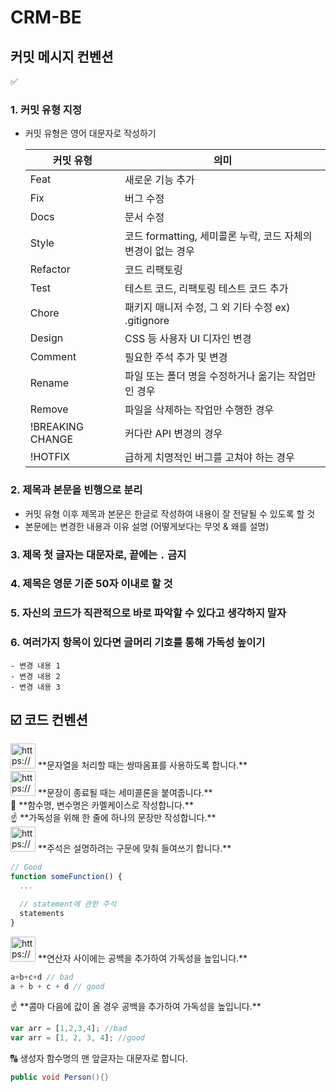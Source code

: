 # CRM-BE

## 커밋 메시지 컨벤션

<aside>
✅

### 1. 커밋 유형 지정

- 커밋 유형은 영어 대문자로 작성하기
    
    
    | 커밋 유형 | 의미 |
    | --- | --- |
    | Feat | 새로운 기능 추가 |
    | Fix | 버그 수정 |
    | Docs | 문서 수정 |
    | Style | 코드 formatting, 세미콜론 누락, 코드 자체의 변경이 없는 경우 |
    | Refactor | 코드 리팩토링 |
    | Test | 테스트 코드, 리팩토링 테스트 코드 추가 |
    | Chore | 패키지 매니저 수정, 그 외 기타 수정 ex) .gitignore |
    | Design | CSS 등 사용자 UI 디자인 변경 |
    | Comment | 필요한 주석 추가 및 변경 |
    | Rename | 파일 또는 폴더 명을 수정하거나 옮기는 작업만인 경우 |
    | Remove | 파일을 삭제하는 작업만 수행한 경우 |
    | !BREAKING CHANGE | 커다란 API 변경의 경우 |
    | !HOTFIX | 급하게 치명적인 버그를 고쳐야 하는 경우 |

### 2. 제목과 본문을 빈행으로 분리

- 커밋 유형 이후 제목과 본문은 한글로 작성하여 내용이 잘 전달될 수 있도록 할 것
- 본문에는 변경한 내용과 이유 설명 (어떻게보다는 무엇 & 왜를 설명)

### 3. 제목 첫 글자는 대문자로, 끝에는 `.` 금지

### 4. 제목은 영문 기준 50자 이내로 할 것

### 5. 자신의 코드가 직관적으로 바로 파악할 수 있다고 생각하지 말자

### 6. 여러가지 항목이 있다면 글머리 기호를 통해 가독성 높이기

```
- 변경 내용 1
- 변경 내용 2
- 변경 내용 3
```

</aside>

## ☑️ 코드 컨벤션

<aside>
<img src="https://cdn-icons-png.flaticon.com/512/7350/7350737.png" alt="https://cdn-icons-png.flaticon.com/512/7350/7350737.png" width="40px" /> **문자열을 처리할 때는 쌍따옴표를 사용하도록 합니다.**

</aside>

<aside>
<img src="https://cdn-icons-png.flaticon.com/512/7500/7500264.png" alt="https://cdn-icons-png.flaticon.com/512/7500/7500264.png" width="40px" /> **문장이 종료될 때는 세미콜론을 붙여줍니다.**

</aside>

<aside>
🐫 **함수명, 변수명은 카멜케이스로 작성합니다.**

</aside>

<aside>
☝ **가독성을 위해 한 줄에 하나의 문장만 작성합니다.**

</aside>

<aside>
<img src="https://cdn-icons-png.flaticon.com/512/3602/3602241.png" alt="https://cdn-icons-png.flaticon.com/512/3602/3602241.png" width="40px" /> **주석은 설명하려는 구문에 맞춰 들여쓰기 합니다.**

```jsx
// Good
function someFunction() {
  ...

  // statement에 관한 주석
  statements
}
```

</aside>

<aside>
<img src="https://cdn-icons-png.flaticon.com/512/3978/3978575.png" alt="https://cdn-icons-png.flaticon.com/512/3978/3978575.png" width="40px" /> **연산자 사이에는 공백을 추가하여 가독성을 높입니다.**

```jsx
a+b+c+d // bad
a + b + c + d // good
```

</aside>

<aside>
☝ **콤마 다음에 값이 올 경우 공백을 추가하여 가독성을 높입니다.**

```jsx
var arr = [1,2,3,4]; //bad
var arr = [1, 2, 3, 4]; //good
```

</aside>

<aside>
🔠 생성자 함수명의 맨 앞글자는 대문자로 합니다.

```java
public void Person(){}
```

</aside>
